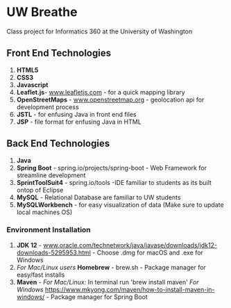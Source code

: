 # UW Breathe
Class project for Informatics 360 at the University of Washington

## Front End Technologies
1. **HTML5**
2. **CSS3**
3. **Javascript**
4. **Leaflet.js**- www.leafletjs.com - for a quick mapping library
5. **OpenStreetMaps** - www.openstreetmap.org - geolocation api for development process  
6. **JSTL** - for enfusing Java in front end files
7. **JSP** - file format for enfusing Java in HTML

## Back End Technologies
1. **Java**
2. **Spring Boot** - spring.io/projects/spring-boot - Web Framework for streamline development
3. **SprintToolSuit4** - spring.io/tools -IDE familiar to students as its built ontop of Eclipse
4. **MySQL** - Relational Database are familiar to UW students
5. **MySQLWorkbench** - for easy visualization of data (Make sure to update local machines OS)

### Environment Installation
1. **JDK 12** - www.oracle.com/technetwork/java/javase/downloads/jdk12-downloads-5295953.html - Choose .dmg for macOS and .exe for Windows
2. _For Mac/Linux users_ **Homebrew** - brew.sh - Package manager for easy/fast installs
3. **Maven** - _For Mac/Linux:_ In terminal run 'brew install maven' _For Windows_ https://www.mkyong.com/maven/how-to-install-maven-in-windows/ - Package manager for Spring Boot
